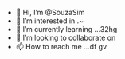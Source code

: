 - 👋 Hi, I’m @SouzaSim
- 👀 I’m interested in .~
- 🌱 I’m currently learning ...32hg
- 💞️ I’m looking to collaborate on 
- 📫 How to reach me ...df
gv
<!---
SouzaSim/SouzaSim is a ✨ special ✨ repository because its `README.md` (this file) appears on your GitHub profile.
You can click the Preview link to take a look at your changes.
--->
